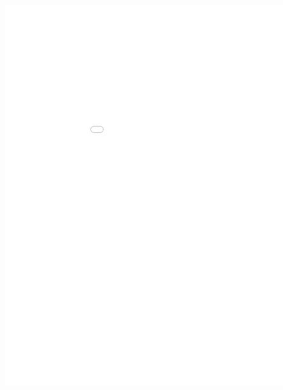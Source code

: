 <style>
.dox {
  min-width: 1050px;
  min-height: 1000px;
  width: 100%;
  display: block;
}
</style>

<div class="dox">
	<iframe src="./iot-headed/7.0/index.html" class="dox" frameborder="0">
	</iframe>
</div>
